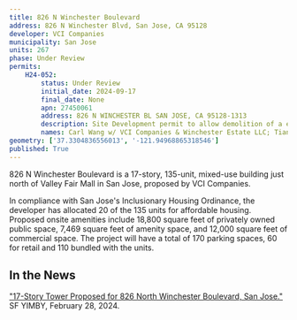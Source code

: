 ```yaml
---
title: 826 N Winchester Boulevard
address: 826 N Winchester Blvd, San Jose, CA 95128
developer: VCI Companies
municipality: San Jose
units: 267
phase: Under Review
permits:
    H24-052:
        status: Under Review
        initial_date: 2024-09-17
        final_date: None
        apn: 27450061
        address: 826 N WINCHESTER BL SAN JOSE, CA 95128-1313
        description: Site Development permit to allow demolition of a existing abandoned office/commercial building and the construction of a 17-story mixed-use building with 135 units and 15,000 sqft of commercial space on an approximately .60-gross acre site
        names: Carl Wang w/ VCI Companies & Winchester Estate LLC; Tianxing Wang w/ WINCHESTER ESTATE LLC
geometry: ['37.3304836556013', '-121.94968865318546']
published: True
---
```

826 N Winchester Boulevard is a 17-story, 135-unit, mixed-use building just north of Valley Fair Mall in San Jose, proposed by VCI Companies.

In compliance with San Jose's Inclusionary Housing Ordinance, the developer has allocated 20 of the 135 units for affordable housing. Proposed onsite amenities include 18,800 square feet of privately owned public space, 7,469 square feet of amenity space, and 12,000 square feet of commercial space. The project will have a total of 170 parking spaces, 60 for retail and 110 bundled with the units.

## In the News

["17-Story Tower Proposed for 826 North Winchester Boulevard, San Jose."](https://sfyimby.com/2024/02/17-story-tower-proposed-for-826-north-winchester-boulevard-san-jose.html) SF YIMBY, February 28, 2024.
